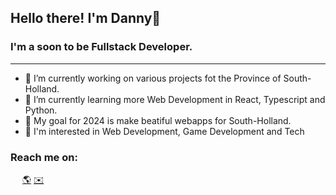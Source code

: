 ## Hello there! I'm Danny👋

### I'm a soon to be Fullstack Developer.
--- 

- 🔭 I’m currently working on various projects fot the Province of South-Holland.
- 🌱 I’m currently learning more Web Development in React, Typescript and Python.
- 🚀 My goal for 2024 is make beatiful webapps for South-Holland.
- 💬 I'm interested in Web Development, Game Development and Tech

### Reach me on:

[<img src="https://content.linkedin.com/content/dam/me/business/en-us/amp/brand-site/v2/bg/LI-Bug.svg.original.svg" width="15" heigth="15">](https://www.linkedin.com/in/-danny-peters-/)
[🌎](https://danny-peters.nl/)
[✉️](mailto:danny.peters@newskool.nl)

<!--
**P97Danny/P97Danny** is a ✨ _special_ ✨ repository because its `README.md` (this file) appears on your GitHub profile.

Here are some ideas to get you started:

- 🔭 I’m currently working on ...
- 🌱 I’m currently learning ...
- 👯 I’m looking to collaborate on ...
- 🤔 I’m looking for help with ...
- 💬 Ask me about ...
- 📫 How to reach me: ...
- 😄 Pronouns: ...
- ⚡ Fun fact: ...
-->
